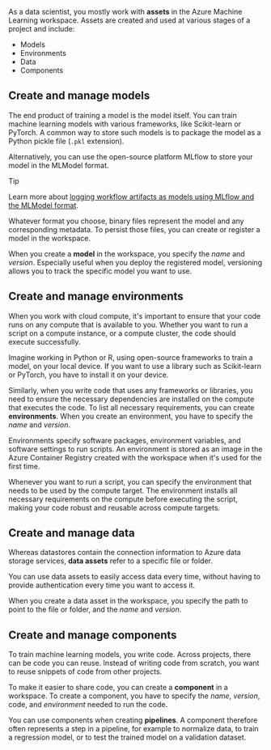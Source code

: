 As a data scientist, you mostly work with **assets** in the Azure Machine Learning workspace. Assets are created and used at various stages of a project and include:

- Models
- Environments
- Data
- Components

## Create and manage models

The end product of training a model is the model itself. You can train machine learning models with various frameworks, like Scikit-learn or PyTorch. A common way to store such models is to package the model as a Python pickle file (`.pkl` extension).

Alternatively, you can use the open-source platform MLflow to store your model in the MLModel format.

> [!Tip]
> Learn more about [logging workflow artifacts as models using MLflow and the MLModel format](/azure/machine-learning/concept-mlflow-models?azure-portal=true).

Whatever format you choose, binary files represent the model and any corresponding metadata. To persist those files, you can create or register a model in the workspace.

When you create a **model** in the workspace, you specify the *name* and *version*. Especially useful when you deploy the registered model, versioning allows you to track the specific model you want to use.

## Create and manage environments

When you work with cloud compute, it's important to ensure that your code runs on any compute that is available to you. Whether you want to run a script on a compute instance, or a compute cluster, the code should execute successfully.

Imagine working in Python or R, using open-source frameworks to train a model, on your local device. If you want to use a library such as Scikit-learn or PyTorch, you have to install it on your device.

Similarly, when you write code that uses any frameworks or libraries, you need to ensure the necessary dependencies are installed on the compute that executes the code. To list all necessary requirements, you can create **environments**. When you create an environment, you have to specify the *name* and *version*.

Environments specify software packages, environment variables, and software settings to run scripts. An environment is stored as an image in the Azure Container Registry created with the workspace when it's used for the first time.

Whenever you want to run a script, you can specify the environment that needs to be used by the compute target. The environment installs all necessary requirements on the compute before executing the script, making your code robust and reusable across compute targets.

## Create and manage data

Whereas datastores contain the connection information to Azure data storage services, **data assets** refer to a specific file or folder.

You can use data assets to easily access data every time, without having to provide authentication every time you want to access it.

When you create a data asset in the workspace, you specify the path to point to the file or folder, and the *name* and *version*.

## Create and manage components

To train machine learning models, you write code. Across projects, there can be code you can reuse. Instead of writing code from scratch, you want to reuse snippets of code from other projects.

To make it easier to share code, you can create a **component** in a workspace. To create a component, you have to specify the *name*, *version*, code, and *environment* needed to run the code.

You can use components when creating **pipelines**. A component therefore often represents a step in a pipeline, for example to normalize data, to train a regression model, or to test the trained model on a validation dataset.
